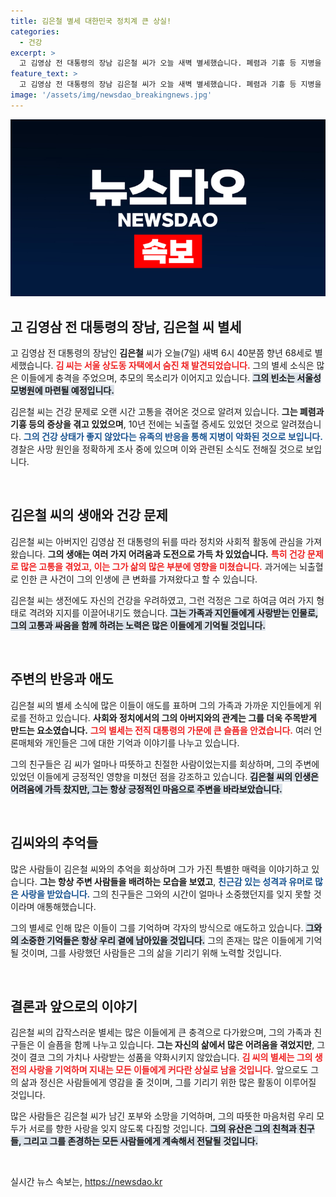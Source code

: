 ```yaml
---
title: 김은철 별세 대한민국 정치계 큰 상실!
categories:
  - 건강
excerpt: >
  고 김영삼 전 대통령의 장남 김은철 씨가 오늘 새벽 별세했습니다. 폐렴과 기흉 등 지병을 앓던 그는 향년 68세로, 가족의 반응에 따라 건강 악화로 추정됩니다. 경찰은 정확한 사인을 조사 중입니다.
feature_text: >
  고 김영삼 전 대통령의 장남 김은철 씨가 오늘 새벽 별세했습니다. 폐렴과 기흉 등 지병을 앓던 그는 향년 68세로, 가족의 반응에 따라 건강 악화로 추정됩니다. 경찰은 정확한 사인을 조사 중입니다.
image: '/assets/img/newsdao_breakingnews.jpg'
---
```


<p><img src="/assets/img/newsdao_breakingnews.jpg" alt="firstkoreanews 속보" /></p>

<h2 data-ke-size="size26">고 김영삼 전 대통령의 장남, 김은철 씨 별세</h2>

<p data-ke-size="size16">고 김영삼 전 대통령의 장남인 <b>김은철</b> 씨가 오늘(7일) 새벽 6시 40분쯤 향년 68세로 별세했습니다. <b><span style="color: #ee2323;">김 씨는 서울 상도동 자택에서 숨진 채 발견되었습니다.</span></b> 그의 별세 소식은 많은 이들에게 충격을 주었으며, 추모의 목소리가 이어지고 있습니다. <b><span style="background-color: #21538527;">그의 빈소는 서울성모병원에 마련될 예정입니다.</span></b></p>

<p data-ke-size="size16">김은철 씨는 건강 문제로 오랜 시간 고통을 겪어온 것으로 알려져 있습니다. <b>그는 폐렴과 기흉 등의 증상을 겪고 있었으며</b>, 10년 전에는 뇌출혈 증세도 있었던 것으로 알려졌습니다. <b><span style="color: #1a5490;">그의 건강 상태가 좋지 않았다는 유족의 반응을 통해 지병이 악화된 것으로 보입니다.</span></b> 경찰은 사망 원인을 정확하게 조사 중에 있으며 이와 관련된 소식도 전해질 것으로 보입니다.</p>

<p data-ke-size="size16">&nbsp;</p>

<h2 data-ke-size="size26">김은철 씨의 생애와 건강 문제</h2>

<p data-ke-size="size16">김은철 씨는 아버지인 김영삼 전 대통령의 뒤를 따라 정치와 사회적 활동에 관심을 가져왔습니다. <b>그의 생애는 여러 가지 어려움과 도전으로 가득 차 있었습니다.</b> <b><span style="color: #ee2323;">특히 건강 문제로 많은 고통을 겪었고, 이는 그가 삶의 많은 부분에 영향을 미쳤습니다.</span></b> 과거에는 뇌출혈로 인한 큰 사건이 그의 인생에 큰 변화를 가져왔다고 할 수 있습니다.</p>

<p data-ke-size="size16">김은철 씨는 생전에도 자신의 건강을 우려하였고, 그런 걱정은 그로 하여금 여러 가지 형태로 격려와 지지를 이끌어내기도 했습니다. <b><span style="background-color: #21538527;">그는 가족과 지인들에게 사랑받는 인물로, 그의 고통과 싸움을 함께 하려는 노력은 많은 이들에게 기억될 것입니다.</span></b></p>

<p data-ke-size="size16">&nbsp;</p>

<h2 data-ke-size="size26">주변의 반응과 애도</h2>

<p data-ke-size="size16">김은철 씨의 별세 소식에 많은 이들이 애도를 표하며 그의 가족과 가까운 지인들에게 위로를 전하고 있습니다. <b>사회와 정치에서의 그의 아버지와의 관계는 그를 더욱 주목받게 만드는 요소였습니다.</b> <b><span style="color: #ee2323;">그의 별세는 전직 대통령의 가문에 큰 슬픔을 안겼습니다.</span></b> 여러 언론매체와 개인들은 그에 대한 기억과 이야기를 나누고 있습니다.</p>

<p data-ke-size="size16">그의 친구들은 김 씨가 얼마나 따뜻하고 친절한 사람이었는지를 회상하며, 그의 주변에 있었던 이들에게 긍정적인 영향을 미쳤던 점을 강조하고 있습니다. <b><span style="background-color: #21538527;">김은철 씨의 인생은 어려움에 가득 찼지만, 그는 항상 긍정적인 마음으로 주변을 바라보았습니다.</span></b></p>

<p data-ke-size="size16">&nbsp;</p>

<h2 data-ke-size="size26">김씨와의 추억들</h2>

<p data-ke-size="size16">많은 사람들이 김은철 씨와의 추억을 회상하며 그가 가진 특별한 매력을 이야기하고 있습니다. <b>그는 항상 주변 사람들을 배려하는 모습을 보였고</b>, <b><span style="color: #1a5490;">친근감 있는 성격과 유머로 많은 사랑을 받았습니다.</span></b> 그의 친구들은 그와의 시간이 얼마나 소중했던지를 잊지 못할 것이라며 애통해했습니다.</p>

<p data-ke-size="size16">그의 별세로 인해 많은 이들이 그를 기억하며 각자의 방식으로 애도하고 있습니다. <b><span style="background-color: #21538527;">그와의 소중한 기억들은 항상 우리 곁에 남아있을 것입니다.</span></b> 그의 존재는 많은 이들에게 기억될 것이며, 그를 사랑했던 사람들은 그의 삶을 기리기 위해 노력할 것입니다.</p>

<p data-ke-size="size16">&nbsp;</p>

<h2 data-ke-size="size26">결론과 앞으로의 이야기</h2>

<p data-ke-size="size16">김은철 씨의 갑작스러운 별세는 많은 이들에게 큰 충격으로 다가왔으며, 그의 가족과 친구들은 이 슬픔을 함께 나누고 있습니다. <b>그는 자신의 삶에서 많은 어려움을 겪었지만</b>, 그것이 결코 그의 가치나 사랑받는 성품을 약화시키지 않았습니다. <b><span style="color: #ee2323;">김 씨의 별세는 그의 생전의 사랑을 기억하며 지내는 모든 이들에게 커다란 상실로 남을 것입니다.</span></b> 앞으로도 그의 삶과 정신은 사람들에게 영감을 줄 것이며, 그를 기리기 위한 많은 활동이 이루어질 것입니다.</p>

<p data-ke-size="size16">많은 사람들은 김은철 씨가 남긴 포부와 소망을 기억하며, 그의 따뜻한 마음처럼 우리 모두가 서로를 향한 사랑을 잊지 않도록 다짐할 것입니다. <b><span style="background-color: #21538527;">그의 유산은 그의 친척과 친구들, 그리고 그를 존경하는 모든 사람들에게 계속해서 전달될 것입니다.</span></b></p>

<p data-ke-size="size16">&nbsp;</p>
실시간 뉴스 속보는, <a href="https://newsdao.kr" rel="dofollow">https://newsdao.kr</a>


